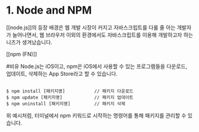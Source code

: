 # 1. Node and NPM

[[node.js]]의 등장 배경은 웹 개발 시장이 커지고 자바스크립트를 다룰 줄 아는 개발자가 늘어나면서, 웹 브라우저 이외의 환경에서도 자바스크립트를 이용해 개발하고자 하는 니즈가 생겨났습니다.

[[npm (FN)]]

#비유 Node.js는 iOS이고, npm은 iOS에서 사용할 수 있는 프로그램들을 다운로드, 업데이트, 삭제하는 App Store라고 할 수 있습니다.


```Js

$ npm install [패키지명]           // 패키지 다운로드 
$ npm update [패키지명]            // 패키지 업데이트 
$ npm uninstall [패키지명]         // 패키지 삭제

```


위 예시처럼, 터미널에서 npm 키워드로 시작하는 명령어를 통해 패키지를 관리할 수 있습니다.


